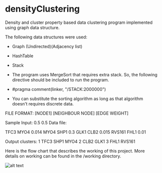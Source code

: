 # densityClustering
Density and cluster property based data clustering program implemented using graph data structure.

The following data structures were used:
- Graph (Undirected)(Adjacency list)
- HashTable
- Stack

- The program uses MergeSort that requires extra stack. So, the following directive should be included to run the program. 
- #pragma comment(linker, "/STACK:2000000")
- You can substitute the sorting algorithm as long as that algorithm doesn't requires discrete data. 

FILE FORMAT:
[NODE1] [NEIGHBOUR NODE] [EDGE WEIGHT]

Sample Input: 0.5 0.5
Data file:

TFC3	MYO4	0.014
MYO4	SHP1	0.3
GLK1	CLB2	0.015
RVS161	FHL1	0.01

Output clusters:
1
TFC3
SHP1
MYO4
2
CLB2
GLK1
3
FHL1
RVS161

Here is the flow chart that describes the working of this project. More details on working can be found in the /working directory.

![alt text](https://raw.githubusercontent.com/hmuhammadazeem/densityClustering/working/flow.jpg)



